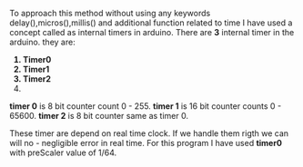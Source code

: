 To approach this method without using any keywords delay(),micros(),millis() and additional
function related to time I have used a concept called as internal timers in arduino. There are **3** internal timer in the arduino.
they are:
<b>
1. Timer0
2. Timer1
3. Timer2
4. </b>

**timer 0** is 8 bit counter count 0 - 255.
**timer 1** is 16 bit counter counts 0 - 65600.
**timer 2** is 8 bit counter same as timer 0.

These timer are depend on real time clock. If we handle them rigth we can will no - negligible error in real time.
For this program I have used **timer0** with preScaler value of 1/64.
